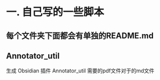 # 一. 自己写的一些脚本
## 每个文件夹下面都会有单独的README.md
## Annotator_util
生成 Obsidian 插件 Annotator_util 需要的pdf文件对于的md文件
